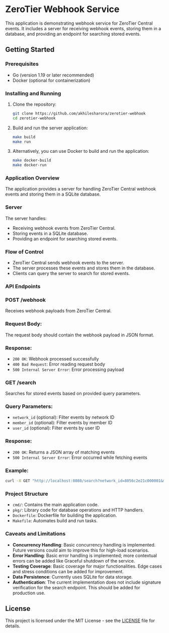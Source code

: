# ZeroTier Webhook Service

This application is demonstrating webhook service for ZeroTier Central events. It includes a server for receiving webhook events, storing them in a database, and providing an endpoint for searching stored events.

## Getting Started

### Prerequisites

- Go (version 1.19 or later recommended)
- Docker (optional for containerization)

### Installing and Running

1. Clone the repository:

    ```bash
    git clone https://github.com/akhilesharora/zerotier-webhook
    cd zerotier-webhook
    ```

2. Build and run the server application:

    ```bash
    make build
    make run
    ```

3. Alternatively, you can use Docker to build and run the application:

    ```bash
    make docker-build
    make docker-run
    ```

### Application Overview

The application provides a server for handling ZeroTier Central webhook events and storing them in a SQLite database.

### Server

The server handles:
- Receiving webhook events from ZeroTier Central.
- Storing events in a SQLite database.
- Providing an endpoint for searching stored events.

### Flow of Control

- ZeroTier Central sends webhook events to the server.
- The server processes these events and stores them in the database.
- Clients can query the server to search for stored events.

### API Endpoints

### POST /webhook
Receives webhook payloads from ZeroTier Central.

### Request Body:
The request body should contain the webhook payload in JSON format.

### Response:
- `200 OK`: Webhook processed successfully
- `400 Bad Request`: Error reading request body
- `500 Internal Server Error`: Error processing payload

### GET /search
Searches for stored events based on provided query parameters.

### Query Parameters:
- `network_id` (optional): Filter events by network ID
- `member_id` (optional): Filter events by member ID
- `user_id` (optional): Filter events by user ID

### Response:
- `200 OK`: Returns a JSON array of matching events
- `500 Internal Server Error`: Error occurred while fetching events

### Example:
```bash
curl -X GET "http://localhost:8080/search?network_id=8056c2e21c000001&member_id=12345&user_id=user@example.com"
```

### Project Structure

- `cmd/`: Contains the main application code.
- `pkg/`: Library code for database operations and HTTP handlers.
- `Dockerfile`: Dockerfile for building the application.
- `Makefile`: Automates build and run tasks.

### Caveats and Limitations

- **Concurrency Handling**: Basic concurrency handling is implemented. Future versions could aim to improve this for high-load scenarios.
- **Error Handling**: Basic error handling is implemented; more contextual errors can be added like Graceful shutdown of the service.
- **Testing Coverage**: Basic coverage for major functionalities. Edge cases and stress conditions can be added for improvement.
- **Data Persistence**: Currently uses SQLite for data storage.
- **Authentication**: The current implementation does not include signature verification for the search endpoint. This should be added for production use.

## License

This project is licensed under the MIT License - see the [LICENSE](LICENSE) file for details.

